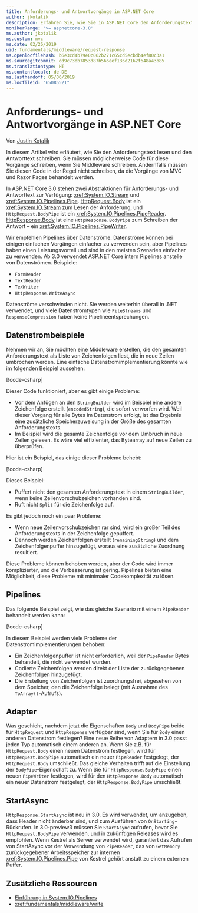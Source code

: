 ```yaml
---
title: Anforderungs- und Antwortvorgänge in ASP.NET Core
author: jkotalik
description: Erfahren Sie, wie Sie in ASP.NET Core den Anforderungstext lesen und den Antworttext schreiben.
monikerRange: '>= aspnetcore-3.0'
ms.author: jkotalik
ms.custom: mvc
ms.date: 02/26/2019
uid: fundamentals/middleware/request-response
ms.openlocfilehash: b6e3cd4b79e0c062b271c65cd5ecbdb4ef80c3a1
ms.sourcegitcommit: dd9c73db7853d87b566eef136d2162f648a43b85
ms.translationtype: HT
ms.contentlocale: de-DE
ms.lasthandoff: 05/06/2019
ms.locfileid: "65085521"
---
```

# <a name="request-and-response-operations-in-aspnet-core"></a>Anforderungs- und Antwortvorgänge in ASP.NET Core

Von [Justin Kotalik](https://github.com/jkotalik)

In diesem Artikel wird erläutert, wie Sie den Anforderungstext lesen und den Antworttext schreiben. Sie müssen möglicherweise Code für diese Vorgänge schreiben, wenn Sie Middleware schreiben. Andernfalls müssen Sie diesen Code in der Regel nicht schreiben, da die Vorgänge von MVC und Razor Pages behandelt werden.

In ASP.NET Core 3.0 stehen zwei Abstraktionen für Anforderungs- und Antworttext zur Verfügung: <xref:System.IO.Stream> und <xref:System.IO.Pipelines.Pipe>. [HttpRequest.Body](xref:Microsoft.AspNetCore.Http.HttpRequest.Body) ist ein <xref:System.IO.Stream> zum Lesen der Anforderung, und `HttpRequest.BodyPipe` ist ein <xref:System.IO.Pipelines.PipeReader>. [HttpResponse.Body](xref:Microsoft.AspNetCore.Http.HttpResponse.Body) ist eine `HttpResponse.BodyPipe` zum Schreiben der Antwort – ein <xref:System.IO.Pipelines.PipeWriter>.

Wir empfehlen Pipelines über Datenströme. Datenströme können bei einigen einfachen Vorgängen einfacher zu verwenden sein, aber Pipelines haben einen Leistungsvorteil und sind in den meisten Szenarien einfacher zu verwenden. Ab 3.0 verwendet ASP.NET Core intern Pipelines anstelle von Datenströmen. Beispiele:

- `FormReader`
- `TextReader`
- `TexWriter`
- `HttpResponse.WriteAsync`

Datenströme verschwinden nicht. Sie werden weiterhin überall in .NET verwendet, und viele Datenstromtypen wie `FileStreams` und `ResponseCompression` haben keine Pipelineentsprechungen.

## <a name="stream-examples"></a>Datenstrombeispiele

Nehmen wir an, Sie möchten eine Middleware erstellen, die den gesamten Anforderungstext als Liste von Zeichenfolgen liest, die in neue Zeilen umbrochen werden. Eine einfache Datenstromimplementierung könnte wie im folgenden Beispiel aussehen:

[!code-csharp[](request-response/samples/3.x/RequestResponseSample/Startup.cs?name=GetListOfStringsFromStream)]

Dieser Code funktioniert, aber es gibt einige Probleme:

- Vor dem Anfügen an den `StringBuilder` wird im Beispiel eine andere Zeichenfolge erstellt (`encodedString`), die sofort verworfen wird. Weil dieser Vorgang für alle Bytes im Datenstrom erfolgt, ist das Ergebnis eine zusätzliche Speicherzuweisung in der Größe des gesamten Anforderungstexts.
- Im Beispiel wird die gesamte Zeichenfolge vor dem Umbruch in neue Zeilen gelesen. Es wäre viel effizienter, das Bytearray auf neue Zeilen zu überprüfen.

Hier ist ein Beispiel, das einige dieser Probleme behebt:

[!code-csharp[](request-response/samples/3.x/RequestResponseSample/Startup.cs?name=GetListOfStringsFromStreamMoreEfficient)]

Dieses Beispiel:

- Puffert nicht den gesamten Anforderungstext in einem `StringBuilder`, wenn keine Zeilenvorschubzeichen vorhanden sind.
- Ruft nicht `Split` für die Zeichenfolge auf.

Es gibt jedoch noch ein paar Probleme:

- Wenn neue Zeilenvorschubzeichen rar sind, wird ein großer Teil des Anforderungstexts in der Zeichenfolge gepuffert.
- Dennoch werden Zeichenfolgen erstellt (`remainingString`) und dem Zeichenfolgenpuffer hinzugefügt, woraus eine zusätzliche Zuordnung resultiert.

Diese Probleme können behoben werden, aber der Code wird immer komplizierter, und die Verbesserung ist gering. Pipelines bieten eine Möglichkeit, diese Probleme mit minimaler Codekomplexität zu lösen.

## <a name="pipelines"></a>Pipelines

Das folgende Beispiel zeigt, wie das gleiche Szenario mit einem `PipeReader` behandelt werden kann:

[!code-csharp[](request-response/samples/3.x/RequestResponseSample/Startup.cs?name=GetListOfStringFromPipe)]

In diesem Beispiel werden viele Probleme der Datenstromimplementierungen behoben:

- Ein Zeichenfolgenpuffer ist nicht erforderlich, weil der `PipeReader` Bytes behandelt, die nicht verwendet wurden.
- Codierte Zeichenfolgen werden direkt der Liste der zurückgegebenen Zeichenfolgen hinzugefügt.
- Die Erstellung von Zeichenfolgen ist zuordnungsfrei, abgesehen von dem Speicher, den die Zeichenfolge belegt (mit Ausnahme des `ToArray()`-Aufrufs).

## <a name="adapters"></a>Adapter

Was geschieht, nachdem jetzt die Eigenschaften `Body` und `BodyPipe` beide für `HttpRequest` und `HttpResponse` verfügbar sind, wenn Sie für `Body` einen anderen Datenstrom festlegen? Eine neue Reihe von Adaptern in 3.0 passt jeden Typ automatisch einem anderen an. Wenn Sie z.B. für `HttpRequest.Body` einen neuen Datenstrom festlegen, wird für `HttpRequest.BodyPipe` automatisch ein neuer `PipeReader` festgelegt, der `HttpRequest.Body` umschließt. Das gleiche Verhalten trifft auf die Einstellung der `BodyPipe`-Eigenschaft zu. Wenn Sie für `HttpResponse.BodyPipe` einen neuen `PipeWriter` festlegen, wird für den `HttpResponse.Body` automatisch ein neuer Datenstrom festgelegt, der `HttpResponse.BodyPipe` umschließt.

## <a name="startasync"></a>StartAsync

`HttpResponse.StartAsync` ist neu in 3.0. Es wird verwendet, um anzugeben, dass Header nicht änderbar sind, und zum Ausführen von `OnStarting`-Rückrufen. In 3.0-preview3 müssen Sie `StartAsync` aufrufen, bevor Sie `HttpRequest.BodyPipe` verwenden, und in zukünftigen Releases wird es empfohlen. Wenn Kestrel als Server verwendet wird, garantiert das Aufrufen von StartAsync vor der Verwendung von `PipeReader`, das von `GetMemory` zurückgegebener Arbeitsspeicher zur internen <xref:System.IO.Pipelines.Pipe> von Kestrel gehört anstatt zu einem externen Puffer.

## <a name="additional-resources"></a>Zusätzliche Ressourcen

- [Einführung in System.IO.Pipelines](https://devblogs.microsoft.com/dotnet/system-io-pipelines-high-performance-io-in-net/)
- <xref:fundamentals/middleware/write>
